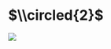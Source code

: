 # $\\circled{2}$

![](https://www.nta.go.jp/tmp/bd171e89-0b37-4f8d-8737-8a1dae782a74/images/69929cc77f0a9b99e030eff8594a4fa76f54507172caff455e145b64fe6abc3c.jpg)